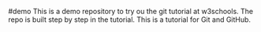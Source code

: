 #demo
This is a demo repository to try ou the git tutorial at w3schools.
The repo is built step by step in the tutorial.
This is a tutorial for Git and GitHub.
